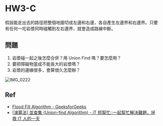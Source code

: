 # HW3-C

假設能走出去的路徑把整個地圖切成左邊和右邊，各自產生左邊界和右邊界。只要有任何一坨岩漿同時碰觸到左右邊界，就會造成路線中斷。

## 問題
1. 岩漿碰一起之後怎麼合併？用 Union Find 嗎？要怎麼用？
2. 要把障礙物當成不能長大的岩漿嗎？
3. 岩漿的邊緣很多，會算很久怎麼辦？


![IMG_0222](https://i.imgur.com/0TrUnYQ.png)

## Ref

- [Flood Fill Algorithm - GeeksforGeeks](https://www.geeksforgeeks.org/flood-fill-algorithm/)
- [[演算法] 並查集 (Union-find Algorithm) - iT 邦幫忙::一起幫忙解決難題，拯救 IT 人的一天](https://ithelp.ithome.com.tw/articles/10209278)